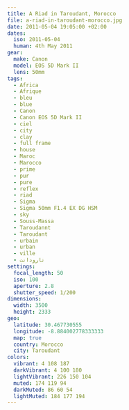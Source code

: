 ```yaml
---
title: A Riad in Taroudant, Morocco
file: a-riad-in-taroudant-morocco.jpg
date: 2011-05-04 19:05:00 +02:00
dates:
  iso: 2011-05-04
  human: 4th May 2011
gear:
  make: Canon
  model: EOS 5D Mark II
  lens: 50mm
tags:
  - Africa
  - Afrique
  - bleu
  - blue
  - Canon
  - Canon EOS 5D Mark II
  - ciel
  - city
  - clay
  - full frame
  - house
  - Maroc
  - Marocco
  - prime
  - pur
  - pure
  - reflex
  - riad
  - Sigma
  - Sigma 50mm F1.4 EX DG HSM
  - sky
  - Souss-Massa
  - Taroudannt
  - Taroudant
  - urbain
  - urban
  - ville
  - تارودانت
settings:
  focal_length: 50
  iso: 100
  aperture: 2.8
  shutter_speed: 1/200
dimensions:
  width: 3500
  height: 2333
geo:
  latitude: 30.467730555
  longitude: -8.884002778333333
  map: true
  country: Morocco
  city: Taroudant
colors:
  vibrant: 4 108 187
  darkVibrant: 4 100 180
  lightVibrant: 226 150 104
  muted: 174 119 94
  darkMuted: 86 60 54
  lightMuted: 184 177 194
---
```



